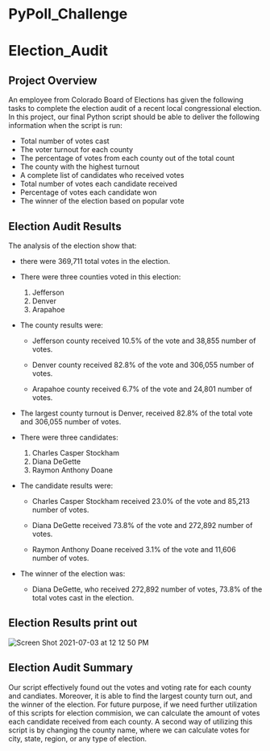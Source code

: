 # PyPoll_Challenge
# Election_Audit
## Project Overview

An employee from Colorado Board of Elections has given the following tasks to complete the election audit of a recent local congressional election.
In this project, our final Python script should be able to deliver the following information when the script is run: 

- Total number of votes cast
- The voter turnout for each county
- The percentage of votes from each county out of the total count
- The county with the highest turnout
- A complete list of candidates who received votes
- Total number of votes each candidate received
- Percentage of votes each candidate won
- The winner of the election based on popular vote

## Election Audit Results
The analysis of the election show that:
- there were 369,711 total votes in the election.
- There were three counties voted in this election:
  1. Jefferson
  2. Denver
  3. Arapahoe
  
- The county results were:

  - Jefferson county received 10.5% of the vote and 38,855 number of votes.

  - Denver county received 82.8% of the vote and 306,055 number of votes.

  - Arapahoe county received 6.7% of the vote and 24,801 number of votes.

- The largest county turnout is Denver, received 82.8% of the total vote and 306,055 number of votes.

- There were three candidates:

  1. Charles Casper Stockham
  2. Diana DeGette
  3. Raymon Anthony Doane

- The candidate results were:

  - Charles Casper Stockham received 23.0% of the vote and 85,213 number of votes.

  - Diana DeGette received 73.8% of the vote and 272,892 number of votes.

  - Raymon Anthony Doane received 3.1% of the vote and 11,606 number of votes.


- The winner of the election was:

  - Diana DeGette, who received 272,892 number of votes, 73.8% of the total votes cast in the election.
 
 
## Election Results print out

   ![Screen Shot 2021-07-03 at 12 12 50 PM](https://user-images.githubusercontent.com/85265816/124362088-8e421580-dbf8-11eb-9de4-f71ba3009d1c.png)


## Election Audit Summary

Our script effectively found out the votes and voting rate for each county and candiates. Moreover, it is able to find the largest county turn out, and the winner of the election. 
For future purpose, if we need further utilization of this scripts for election commision, we can calculate the amount of votes each candidate received from each county.  A second way of utilizing this script is by changing the county name, where we can calculate votes for city, state, region, or any type of election.


